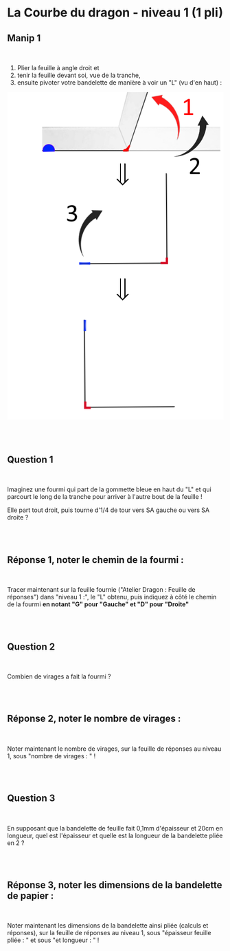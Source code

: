 # La Courbe du dragon - niveau 1 (1 pli)

## Manip 1

<br>

1) Plier la feuille à angle droit et
2) tenir la feuille devant soi, vue de la tranche, 
3) ensuite pivoter votre bandelette de manière à voir un "L" (vu d'en haut) :

![Etape1](img/step1.png) 

<br><br>

## Question 1

<br>

Imaginez une fourmi qui part de la gommette bleue en haut du "L" et qui parcourt le long de la tranche pour arriver à l'autre bout de la feuille !

Elle part tout droit, puis tourne d'1/4 de tour vers SA gauche ou vers SA droite ?

<br><br>

## Réponse 1, noter le chemin de la fourmi :

<br>

Tracer maintenant sur la feuille fournie ("Atelier Dragon : Feuille de réponses") dans "niveau 1 :", le "L" obtenu, puis indiquez à côté le chemin de la fourmi **en notant "G" pour "Gauche" et "D" pour "Droite"**

<br><br>

## Question 2

<br>

Combien de virages a fait la fourmi ?

<br><br>

## Réponse 2, noter le nombre de virages :

<br>

Noter maintenant le nombre de virages, sur la feuille de réponses au niveau 1, sous "nombre de virages : " !

<br><br>

## Question 3

<br>

En supposant que la bandelette de feuille fait 0,1mm d'épaisseur et 20cm en longueur, quel est l'épaisseur et quelle est la longueur de la bandelette pliée en 2 ?

<br><br>

## Réponse 3, noter les dimensions de la bandelette de papier :

<br>

Noter maintenant les dimensions de la bandelette ainsi pliée (calculs et réponses), sur la feuille de réponses au niveau 1, sous "épaisseur feuille pliée : " et sous "et longueur : " !
